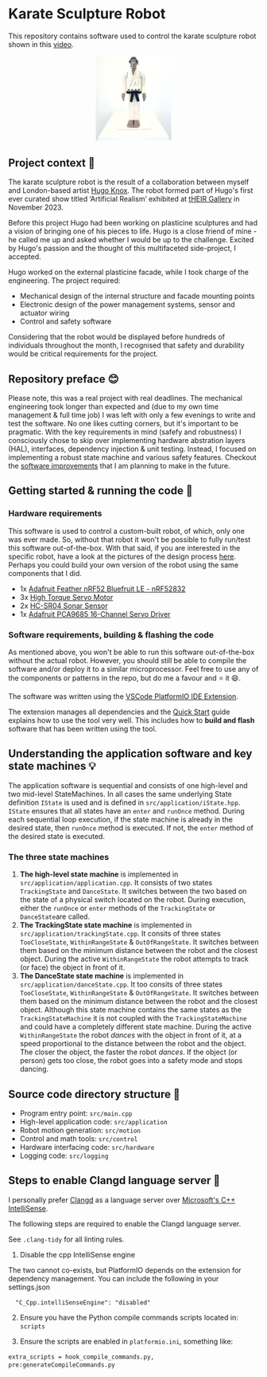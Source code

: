 # Karate Sculpture Robot

This repository contains software used to control the karate sculpture robot shown in this [video](https://www.youtube.com/watch?v=go513ycNXyY&ab_channel=DavidJedeikin).

<div align="center">
  <img src="media/robot.jpeg" width="30%">
</div>

## Project context :hammer:
The karate sculpture robot is the result of a collaboration between myself and London-based artist [Hugo Knox](https://www.hugoknox.co.uk/about). The robot formed part of Hugo's first ever curated show titled ‘Artificial Realism’ exhibited at [tHEIR Gallery](https://www.their.gallery/about) in November 2023.

Before this project Hugo had been working on plasticine sculptures and had a vision of bringing one of his pieces to life. Hugo is a close friend of mine - he called me up and asked whether I would be up to the challenge. Excited by Hugo's passion and the thought of this multifaceted side-project, I accepted. 

Hugo worked on the external plasticine facade, while I took charge of the engineering. The project required: 
* Mechanical design of the internal structure and facade mounting points
* Electronic design of the power management systems, sensor and actuator wiring
* Control and safety software  

Considering that the robot would be displayed before hundreds of individuals throughout the month, I recognised that safety and durability would be critical requirements for the project.

## Repository preface :blush:
Please note, this was a real project with real deadlines. The mechanical engineering took longer than expected and (due to my own time management & full time job) I was left with only a few evenings to write and test the software. No one likes cutting corners, but it's important to be pragmatic. With the key requirements in mind (safefy and robustness) I consciously chose to skip over implementing hardware abstration layers (HAL), interfaces, dependency injection & unit testing. Instead, I focused on implementing a robust state machine and various safety features. Checkout the [software improvements](docs/software-improvements.md) that I am planning to make in the future. 

## Getting started & running the code :rocket:

### Hardware requirements
This software is used to control a custom-built robot, of which, only one was ever made. So, without that robot it won't be possible to fully run/test this software out-of-the-box. With that said, if you are interested in the specific robot, have a look at the pictures of the design process [here](https://davidrockjedeikin.com/karate-sculpture-robot). Perhaps you could build your own version of the robot using the same components that I did.   

* 1x [Adafruit Feather nRF52 Bluefruit LE - nRF52832](https://www.adafruit.com/product/3406)
* 3x [High Torque Servo Motor](https://thepihut.com/products/35kg-high-torque-metal-waterproof-servo)
* 2x [HC-SR04 Sonar Sensor](https://www.amazon.co.uk/Smraza-Ultrasonic-Distance-Mounting-Duemilanove-5pcs-Module/dp/B01JG09DCK/ref=sr_1_5?adgrpid=53481003552&dib=eyJ2IjoiMSJ9.V5txWTwtLmny16N_F-RsgtdF-9UQuaWi753gyFHZcg-1bSeiVdQl8l0oEsGYRsWtyj8WaXWbKf4P2oFwScreWrUiQDmsv24KdJ8rmn6ejOh2MlUQqfIwfbE9gUmXZOVLFxYJrVXPMEc4yarKl9UzbpiwZ6rP2w9YSmXA1adrqCmWgZ0G0gV5axN1xVW7TyTV8Mt-KIj130Yfc0gPpIXY22AREvMc8mlCxuca6USlKGhj3vWAE58MBdwAJLnScg4R1l1dMn1AxgcDyr3YqABYLz-V27uS0eDewdmxXQ5YiSE.wKphLUkrVo28UJ50ygJGdhBVIDDlaagRxuGwxIltHvM&dib_tag=se&hvadid=259049745574&hvdev=c&hvlocint=9045999&hvlocphy=9074119&hvnetw=g&hvqmt=e&hvrand=10445171782019032705&hvtargid=kwd-296166699340&hydadcr=22927_1807007&keywords=hc+sr04&qid=1712665752&sr=8-5)
* 1x [Adafruit PCA9685 16-Channel Servo Driver](https://learn.adafruit.com/16-channel-pwm-servo-driver/using-the-adafruit-library)

### Software requirements, building & flashing the code 

As mentioned above, you won't be able to run this software out-of-the-box without the actual robot. However, you should still be able to compile the software and/or deploy it to a similar microprocessor. Feel free to use any of the components or patterns in the repo, but do me a favour and :star: it :smile:. 

The software was written using the [VSCode PlatformIO IDE Extension](https://marketplace.visualstudio.com/items?itemName=platformio.platformio-ide). 

The extension manages all dependencies and the [Quick Start](https://docs.platformio.org/en/latest/integration/ide/vscode.html#quick-start) guide explains how to use the tool very well. This includes how to **build and flash** software that has been written using the tool.  

## Understanding the application software and key state machines :bulb:

The application software is sequential and consists of one high-level and two mid-level StateMachines. In all cases the same underlying State definition `IState` is used and is defined in `src/application/iState.hpp`. `IState` ensures that all states have an `enter` and `runOnce` method. During each sequential loop execution, if the state machine is already in the desired state, then `runOnce` method is executed. If not, the `enter` method of the desired state is executed. 

### The three state machines

1. **The high-level state machine** is implemented in `src/application/application.cpp`. It consists of two states `TrackingState` and `DanceState`. It switches between the two based on the state of a physical switch located on the robot. During execution, either the `runOnce` or `enter` methods of the `TrackingState` or `DanceState`are called.
2. **The TrackingState state machine** is implemented in `src/application/trackingState.cpp`. It consits of three states `TooCloseState`, `WithinRangeState` & `OutOfRangeState`. It switches between them based on the minimum distance between the robot and the closest object. During the active `WithinRangeState` the robot attempts to track (or face) the object in front of it.
3. **The DanceState state machine** is implemented in `src/application/danceState.cpp`. It too consits of three states `TooCloseState`, `WithinRangeState` & `OutOfRangeState`. It switches between them based on the minimum distance between the robot and the closest object. Although this state machine contains the same states as the `TrackingStateMachine` it is not coupled with the `TrackingStateMachine` and could have a completely different state machine. During the active `WithinRangeState` the robot _dances_ with the object in front of it, at a speed proportional to the distance between the robot and the object. The closer the object, the faster the robot _dances_. If the object (or person) gets too close, the robot goes into a safety mode and stops dancing.    


## Source code directory structure :file_folder:

* Program entry point: `src/main.cpp`
* High-level application code: `src/application`
* Robot motion generation: `src/motion` 
* Control and math tools: `src/control` 
* Hardware interfacing code: `src/hardware`
* Logging code: `src/logging` 

## Steps to enable Clangd language server :speak_no_evil:
I personally prefer [Clangd](https://marketplace.visualstudio.com/items?itemName=llvm-vs-code-extensions.vscode-clangd) as a language server over [Microsoft's C++ IntelliSense](https://marketplace.visualstudio.com/items?itemName=ms-vscode.cpptools). 

The following steps are required to enable the Clangd language server.

See `.clang-tidy` for all linting rules. 


1. Disable the cpp IntelliSense engine

The two cannot co-exists, but PlatformIO depends on the extension for dependency management. You can include the following in your settings.json

```
  "C_Cpp.intelliSenseEngine": "disabled"
```

2. Ensure you have the Python compile commands scripts located in: `scripts`

3. Ensure the scripts are enabled in `platformio.ini`, something like: 
```
extra_scripts = hook_compile_commands.py, pre:generateCompileCommands.py
```